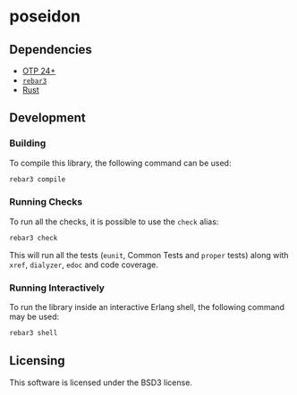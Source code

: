 # poseidon

## Dependencies

* [OTP 24+](https://www.erlang.org/)
* [`rebar3`](https://www.rebar3.org/)
* [Rust](https://www.rust-lang.org/)

## Development

### Building

To compile this library, the following command can be used:

```sh
rebar3 compile
```

### Running Checks

To run all the checks, it is possible to use the `check` alias:

```sh
rebar3 check
```

This will run all the tests (`eunit`, Common Tests and `proper` tests) along
with `xref`, `dialyzer`, `edoc` and code coverage.

### Running Interactively

To run the library inside an interactive Erlang shell, the following command
may be used:

```sh
rebar3 shell
```

## Licensing

This software is licensed under the BSD3 license.
